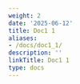 ```yaml
---
weight: 2
date: '2025-06-12'
title: Doc1 1
aliases:
- /docs/doc1_1/
description: ''
linkTitle: Doc1 1
type: docs
---
```


